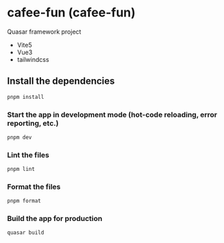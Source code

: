# cafee-fun (cafee-fun)

Quasar framework project

- Vite5
- Vue3
- tailwindcss

## Install the dependencies

```bash
pnpm install
```

### Start the app in development mode (hot-code reloading, error reporting, etc.)

```bash
pnpm dev
```

### Lint the files

```bash
pnpm lint
```

### Format the files

```bash
pnpm format
```

### Build the app for production

```bash
quasar build
```
